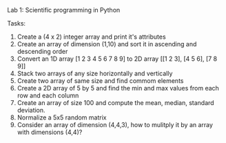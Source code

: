 Lab 1: Scientific programming in Python

Tasks:
1. Create a (4 x 2) integer array and print it's attributes
2. Create an array of dimension (1,10) and sort it in ascending and descending order
3. Convert an 1D array [1 2 3 4 5 6 7 8 9] to 2D array [[1 2 3], [4 5 6], [7 8 9]]
4. Stack two arrays of any size horizontally and vertically
5. Create two array of same size and find commom elements
6. Create a 2D array of 5 by 5 and find the min and max values from each row and each column
7. Create an array of size 100 and compute the mean, median, standard deviation.
8. Normalize a 5x5 random matrix
9. Consider an array of dimension (4,4,3), how to mulitply it by an array with dimensions (4,4)?
